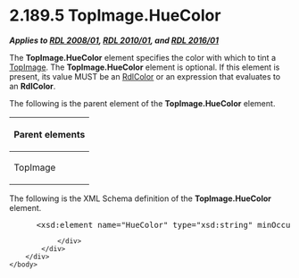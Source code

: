 <html dir="LTR" xmlns:mshelp="http://msdn.microsoft.com/mshelp" xmlns:ddue="http://ddue.schemas.microsoft.com/authoring/2003/5" xmlns:xlink="http://www.w3.org/1999/xlink" xmlns:tool="http://www.microsoft.com/tooltip">
    <head>
        <meta http-equiv="Content-Type" content="text/html; CHARSET=utf-8"></meta>
        <meta name="save" content="history"></meta>
        <title>2.189.5 TopImage.HueColor</title>
        <xml>
            <mshelp:toctitle title="2.189.5 TopImage.HueColor"></mshelp:toctitle>
            <mshelp:rltitle title="[MS-RDL]: TopImage.HueColor"></mshelp:rltitle>
            <mshelp:keyword index="A" term="f1f21169-9eb8-4f82-b962-c26ce92acaed"></mshelp:keyword>
            <mshelp:attr name="DCSext.ContentType" value="open specification"></mshelp:attr>
            <mshelp:attr name="AssetID" value="f1f21169-9eb8-4f82-b962-c26ce92acaed"></mshelp:attr>
            <mshelp:attr name="TopicType" value="kbRef"></mshelp:attr>
            <mshelp:attr name="DCSext.Title" value="[MS-RDL]: TopImage.HueColor" />
        </xml>
    </head>
    <body>
        <div id="header">
            <h1 class="heading">2.189.5 TopImage.HueColor</h1>
        </div>
        <div id="mainSection">
            <div id="mainBody">
                <div id="allHistory" class="saveHistory"></div>
                <div id="sectionSection0" class="section" name="collapseableSection">
                    

<p><b><i>Applies to </i></b><a href="1e855f94-4617-47e4-b89e-0856c6cb420f.md"><b><i>RDL 2008/01</i></b></a><b><i>,
</i></b><a href="3428e690-a348-4ec7-8a6a-8efb42d2cdee.md"><b><i>RDL 2010/01</i></b></a><b><i>,
and </i></b><a href="52ce3983-2bfc-4e72-9359-42aaf5fe4509.md"><b><i>RDL 2016/01</i></b></a></p>

<p>The <b>TopImage.HueColor</b> element specifies the color
with which to tint a <a href="d2a28b79-671f-4c62-bbca-fb90939f0846.md">TopImage</a>.
The <b>TopImage.HueColor</b> element is optional. If this element is present,
its value MUST be an <a href="b302c6a5-6023-42b1-95ed-bafcdc4b5714.md">RdlColor</a>
or an expression that evaluates to an <b>RdlColor</b>.</p>

<p>The following is the parent element of the <b>TopImage.HueColor</b>
element.</p>

<table>
 <thead>
  <tr>
   <th>
   <p>Parent elements</p>
   </th>
  </tr>
 </thead>
 <tr>
  <td>
  <p>TopImage</p>
  </td>
 </tr>
</table>

<p>The following is the XML Schema definition of the <b>TopImage.HueColor</b>
element.</p>

<dl>
<dd>
<div><pre> &lt;xsd:element name=&quot;HueColor&quot; type=&quot;xsd:string&quot; minOccurs=&quot;0&quot;&gt;
</pre></div>
</dd></dl>


                </div>
            </div>
        </div>
    </body>
</html>